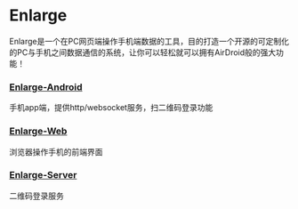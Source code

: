 # Enlarge

Enlarge是一个在PC网页端操作手机端数据的工具，目的打造一个开源的可定制化的PC与手机之间数据通信的系统，让你可以轻松就可以拥有AirDroid般的强大功能！

### [Enlarge-Android][1]

手机app端，提供http/websocket服务，扫二维码登录功能

### [Enlarge-Web][2]

浏览器操作手机的前端界面 

### [Enlarge-Server][3]

二维码登录服务

[1]:https://github.com/Cmdmac/Enlarge-Android
[2]:https://github.com/Cmdmac/Enlarge-Web
[3]:https://github.com/Cmdmac/Enlarge-Server
